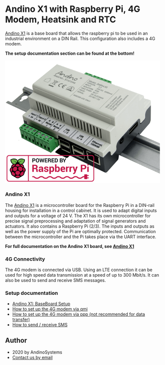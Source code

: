 Andino X1 with Raspberry Pi, 4G Modem, Heatsink and RTC
======

[Andino X1][1] is a base board that allows the raspberry pi to be used in an industrial environment on a DIN Rail. This configuration also includes a 4G modem.

**The setup documentation section can be found at the bottom!**

![Andino X1 - Raspberry Pi on DIN Rail](Andino-X1-Raspberry-Pi-in-der-industrie.png)  

### Andino X1
The [Andino X1][1] is a microcontroller board for the Raspberry Pi in a DIN-rail housing for installation in a control cabinet. It is used to adapt digital inputs and outputs for a voltage of 24 V. The X1 has its own microcontroller for precise signal preprocessing and adaptation of signal generators and actuators. It also contains a Raspberry Pi (2/3). The inputs and outputs as well as the power supply of the Pi are optimally protected. Communication between the microcontroller and the Pi takes place via the UART interface.

**For full documentation on the Andino X1 board, see [Andino X1](../../)**

### 4G Connectivity
The 4G modem is connected via USB. Using an LTE connection it can be used for high speed data transmission at a speed of up to 300 Mbit/s. It can also be used to send and receive SMS messages.

### Setup documentation

- [Andino X1: BaseBoard Setup](../../BaseBoard)
- [How to set up the 4G modem via qmi](../../../Andino-Common/Extensions/4G-Modem-SIM7600/qmi)
- [How to set up the 4G modem via ppp (not recommended for data transfer)](../../../Andino-Common/Extensions/4G-Modem-SIM7600/ppp)
- [How to send / receive SMS](../../../Andino-Common/Extensions/4G-Modem-SIM7600/sms)

Author
-----

* 2020 by AndinoSystems
* [Contact us by email](mailto:info@andino.systems)

[1]:https://andino.systems/andino-x1/

